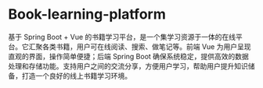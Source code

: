 # Book-learning-platform
基于 Spring Boot + Vue 的书籍学习平台，是一个集学习资源于一体的在线平台。它汇聚各类书籍，用户可在线阅读、搜索、做笔记等。前端 Vue 为用户呈现直观的界面，操作简单便捷；后端 Spring Boot 确保系统稳定，提供高效的数据处理和存储功能。支持用户之间的交流分享，方便用户学习，帮助用户提升知识储备，打造一个良好的线上书籍学习环境。
